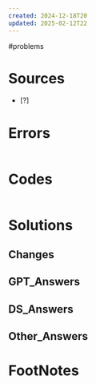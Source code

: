 ```yaml
---
created: 2024-12-18T20
updated: 2025-02-12T22
---
```

#problems 

# Sources

- [?] 


# Errors
```bash

```

# Codes

```python

```

# Solutions


## Changes


## GPT_Answers


## DS_Answers


## Other_Answers


# FootNotes
